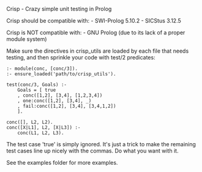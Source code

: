 Crisp - Crazy simple unit testing in Prolog

Crisp should be compatible with:
	- SWI-Prolog 5.10.2
	- SICStus 3.12.5

Crisp is NOT compatible with:
	- GNU Prolog (due to its lack of a proper module system)

Make sure the directives in crisp_utils are loaded by each file that
needs testing, and then sprinkle your code with test/2 predicates:

	:- module(conc, [conc/3]).
	:- ensure_loaded('path/to/crisp_utils').

	test(conc/3, Goals) :-
		Goals = [ true
		, conc([1,2], [3,4], [1,2,3,4])
		, one:conc([1,2], [3,4], _)
		, fail:conc([1,2], [3,4], [3,4,1,2])
		].

	conc([], L2, L2).
	conc([X|L1], L2, [X|L3]) :-
	    conc(L1, L2, L3).

The test case 'true' is simply ignored. It's just a trick to make the
remaining test cases line up nicely with the commas. Do what you want
with it.

See the examples folder for more examples.

